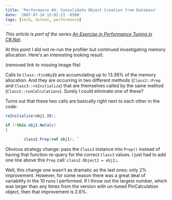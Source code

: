 ```yaml
---
title: 'Performance #4: Consolidate Object Creation from Database'
date: '2007-07-14 15:01:21 -0500'
tags: [tech, dotnet, performance]
---
```


_This article is part of the series [An Exercise in Performance Tuning in C#.Net](./06-25-an_exercise_in.md)_.

At this point I did not re-run the profiler but continued investigating memory allocation.
Here's an interesting looking result:

(removed link to missing image file)

<!-- truncate -->

Calls to `Class::FindByID` are accumulating up to 13.36% of the memory
allocation. And they are occurring in two different methods (`Class2::Prep`
and `Class3::reInitialize`) that are themselves called by the same method
(`Class3::runCalculations`). Surely I could eliminate one of these?

Turns out that these two calls are basically right next to each other in the code:

```csharp
reInitialize(obj1.ID);

if (!this.obj2.NoCalc)
{

        class2.Prep(ref obj1); `
```

Obvious strategy change: pass the `Class3` instance into `Prep()`
instead of having that function re-query for the correct `Class3` values.
I just had to add one line above this `Prep` call: `class2.Object2 =
obj2;`.

Well, this change one wasn't as dramatic as the last ones: only 2% improvement.
However, for some reason there was a great deal of variability in the 10 runs I
performed. If I throw out the largest number, which was larger than any times
from the version with un-tuned PinCalculation object, then that improvement is
2.6%.
